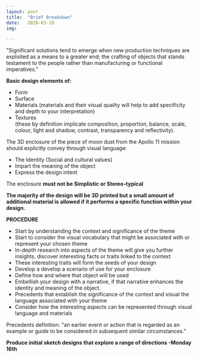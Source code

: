 ```yaml
---
layout: post
title:  "Brief Breakdown"
date:   2020-03-10 
img:

---
```



"Significant solutions tend to emerge when new production techniques are exploited as a means to a greater end; the crafting of objects that stands testament to the people rather than manufacturing or functional imperatives."    

**Basic design elements of:**  
* Form 
* Surface 
* Materials (materials and their visual quality will help to add specificity and depth to your interpretation)   
* Textures  
(these by definition implicate composition, proportion, balance, scale, colour, light and shadow, contrast,
transparency and reflectivity).  

The 3D enclosure of the piece of moon dust from the Apollo 11 mission should explicitly convey through visual language: 
* The Identity (Social and cultural values) 
* Impart the meaning of the object 
* Express the design intent 
     
The enclosure **must not be Simplistic or Stereo-typical**  
  
**The majority of the design will be 3D printed but a small amount of additional material is allowed if it performs a specific function within your design.**
  
**PROCEDURE**
* Start by understanding the context and significance of the theme
* Start to consider the visual vocabulary that might be associated with or represent your chosen theme
* In-depth research into aspects of the theme will give you further insights, discover interesting facts or traits linked to the context
* These interesting traits will form the seeds of your design
* Develop a develop a scenario of use for your enclosure
* Define how and where that object will be used
* Embellish your design with a narrative, if that narrative enhances the identity and meaning of the object.
* Precedents that establish the significance of the context and visual the language associated with your theme
* Consider how the interesting aspects can be represented through visual language and materials 

Precedents definition: "an earlier event or action that is regarded as an example or guide to be considered in subsequent similar circumstances."

**Produce initial sketch designs that explore a range of directions -Monday 16th**
